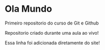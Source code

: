 # Ola Mundo
 Primeiro repositorio do curso de Git e Github


Repositorio criado durante uma aula ao vivo!

Essa linha foi adicionada diretamente do site!
